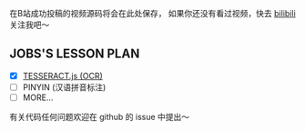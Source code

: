 在B站成功投稿的视频源码将会在此处保存，
如果你还没有看过视频，快去 [bilibili](https://space.bilibili.com/16010275)
关注我吧～

## JOBS'S LESSON PLAN
- [x] [TESSERACT.js (OCR)](https://www.bilibili.com/video/BV1v54y1z7dp)
- [ ] PINYIN (汉语拼音标注)
- [ ] MORE...

有关代码任何问题欢迎在 github 的 issue 中提出～
